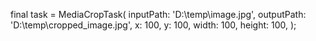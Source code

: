 final task = MediaCropTask(
inputPath: 'D:\\temp\\image.jpg',
outputPath: 'D:\\temp\\cropped_image.jpg',
x: 100,
y: 100,
width: 100,
height: 100,
);
